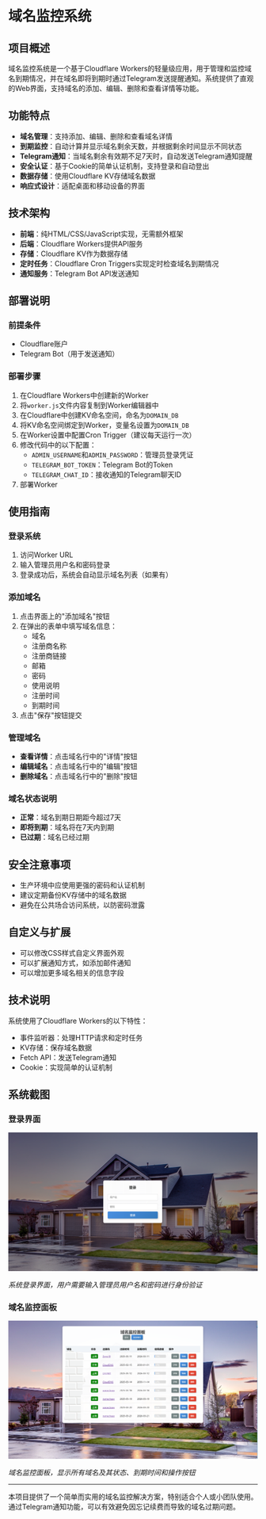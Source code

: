 # 域名监控系统

## 项目概述

域名监控系统是一个基于Cloudflare Workers的轻量级应用，用于管理和监控域名到期情况，并在域名即将到期时通过Telegram发送提醒通知。系统提供了直观的Web界面，支持域名的添加、编辑、删除和查看详情等功能。

## 功能特点

- **域名管理**：支持添加、编辑、删除和查看域名详情
- **到期监控**：自动计算并显示域名剩余天数，并根据剩余时间显示不同状态
- **Telegram通知**：当域名剩余有效期不足7天时，自动发送Telegram通知提醒
- **安全认证**：基于Cookie的简单认证机制，支持登录和自动登出
- **数据存储**：使用Cloudflare KV存储域名数据
- **响应式设计**：适配桌面和移动设备的界面

## 技术架构

- **前端**：纯HTML/CSS/JavaScript实现，无需额外框架
- **后端**：Cloudflare Workers提供API服务
- **存储**：Cloudflare KV作为数据存储
- **定时任务**：Cloudflare Cron Triggers实现定时检查域名到期情况
- **通知服务**：Telegram Bot API发送通知

## 部署说明

### 前提条件

- Cloudflare账户
- Telegram Bot（用于发送通知）

### 部署步骤

1. 在Cloudflare Workers中创建新的Worker
2. 将`worker.js`文件内容复制到Worker编辑器中
3. 在Cloudflare中创建KV命名空间，命名为`DOMAIN_DB`
4. 将KV命名空间绑定到Worker，变量名设置为`DOMAIN_DB`
5. 在Worker设置中配置Cron Trigger（建议每天运行一次）
6. 修改代码中的以下配置：
   - `ADMIN_USERNAME`和`ADMIN_PASSWORD`：管理员登录凭证
   - `TELEGRAM_BOT_TOKEN`：Telegram Bot的Token
   - `TELEGRAM_CHAT_ID`：接收通知的Telegram聊天ID
7. 部署Worker

## 使用指南

### 登录系统

1. 访问Worker URL
2. 输入管理员用户名和密码登录
3. 登录成功后，系统会自动显示域名列表（如果有）

### 添加域名

1. 点击界面上的"添加域名"按钮
2. 在弹出的表单中填写域名信息：
   - 域名
   - 注册商名称
   - 注册商链接
   - 邮箱
   - 密码
   - 使用说明
   - 注册时间
   - 到期时间
3. 点击"保存"按钮提交

### 管理域名

- **查看详情**：点击域名行中的"详情"按钮
- **编辑域名**：点击域名行中的"编辑"按钮
- **删除域名**：点击域名行中的"删除"按钮

### 域名状态说明

- **正常**：域名到期日期距今超过7天
- **即将到期**：域名将在7天内到期
- **已过期**：域名已经过期

## 安全注意事项

- 生产环境中应使用更强的密码和认证机制
- 建议定期备份KV存储中的域名数据
- 避免在公共场合访问系统，以防密码泄露

## 自定义与扩展

- 可以修改CSS样式自定义界面外观
- 可以扩展通知方式，如添加邮件通知
- 可以增加更多域名相关的信息字段

## 技术说明

系统使用了Cloudflare Workers的以下特性：

- 事件监听器：处理HTTP请求和定时任务
- KV存储：保存域名数据
- Fetch API：发送Telegram通知
- Cookie：实现简单的认证机制

## 系统截图

### 登录界面

![登录界面](./images/login-screen.svg)

*系统登录界面，用户需要输入管理员用户名和密码进行身份验证*

### 域名监控面板

![域名监控面板](./images/domain-dashboard.svg)

*域名监控面板，显示所有域名及其状态、到期时间和操作按钮*

---

本项目提供了一个简单而实用的域名监控解决方案，特别适合个人或小团队使用。通过Telegram通知功能，可以有效避免因忘记续费而导致的域名过期问题。